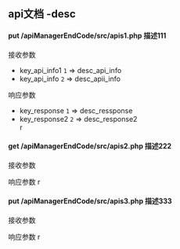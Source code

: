 api文档
-desc
---------------------------------------------------
#### put   /apiManagerEndCode/src/apis1.php   描述111   
接收参数   
- key_api_info1 `1` => desc_api_info  
- key_api_info `2` => desc_apii_info  

响应参数
- key_response `1` => desc_ressponse  
- key_response2 `2` => desc_response2  
r
#### get   /apiManagerEndCode/src/apis2.php   描述222   
接收参数   

响应参数
r
#### put   /apiManagerEndCode/src/apis3.php   描述333   
接收参数   

响应参数
r
